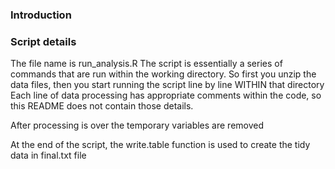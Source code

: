 ### Introduction


### Script details
The file name is run_analysis.R
The script is essentially a series of commands that are run within the working directory.
So first you unzip the data files, then you start running the script line by line WITHIN that directory
Each line of data processing has appropriate comments within the code, so this README does not contain those details.

After processing is over the temporary variables are removed

At the end of the script, the write.table function is used to create the tidy data in final.txt file
